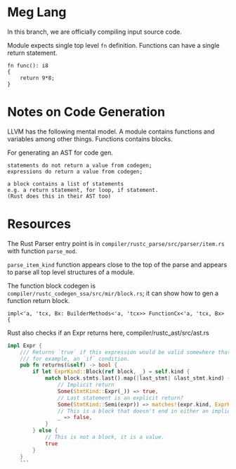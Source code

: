 # Meg Lang

In this branch, we are officially compiling input source code.

Module expects single top level `fn` definition. Functions can have a single return statement.

```
fn func(): i8 
{ 
    return 9*8; 
}
```

# Notes on Code Generation

LLVM has the following mental model. A module contains functions and variables among other things. Functions contains blocks.

For generating an AST for code gen.

```
statements do not return a value from codegen;
expressions do return a value from codegen;

a block contains a list of statements
e.g. a return statement, for loop, if statement. 
(Rust does this in their AST too)
```




# Resources

The Rust Parser entry point is in `compiler/rustc_parse/src/parser/item.rs` with function `parse_mod`.

`parse_item_kind` function appears close to the top of the parse and appears to parse all top level structures of a module.

The function block codegen is `compiler/rustc_codegen_ssa/src/mir/block.rs`; it can show how to gen a function return block.

```
impl<'a, 'tcx, Bx: BuilderMethods<'a, 'tcx>> FunctionCx<'a, 'tcx, Bx> {
```

Rust also checks if an Expr returns here, compiler/rustc_ast/src/ast.rs
```rust
impl Expr {
    /// Returns `true` if this expression would be valid somewhere that expects a value;
    /// for example, an `if` condition.
    pub fn returns(&self) -> bool {
        if let ExprKind::Block(ref block, _) = self.kind {
            match block.stmts.last().map(|last_stmt| &last_stmt.kind) {
                // Implicit return
                Some(StmtKind::Expr(_)) => true,
                // Last statement is an explicit return?
                Some(StmtKind::Semi(expr)) => matches!(expr.kind, ExprKind::Ret(_)),
                // This is a block that doesn't end in either an implicit or explicit return.
                _ => false,
            }
        } else {
            // This is not a block, it is a value.
            true
        }
    }
    ```